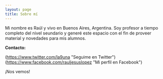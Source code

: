 ```yaml
---
layout: page
title: Sobre mí
---
```


Mi nombre es Raúl y vivo en Buenos Aires, Argentina. Soy profesor a tiempo completo del nivel seundario y generé este espacio con el fin de proveer material y novedades para mis alumnos. 

**Contacto:** 

<i class="fa fa-twitter" aria-hidden="true"></i> (https://www.twitter.com/la9una "Seguime en Twitter")<br /> 
<i class="fa fa-facebook-official" aria-hidden="true"></i>(https://www.facebook.com/rauljesuslopez "Mi perfil en Facebook")

¡Nos vemos!
